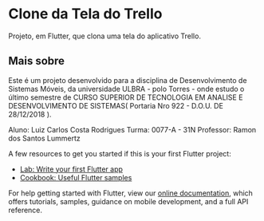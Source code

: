 # Clone da Tela do Trello

Projeto, em Flutter, que clona uma tela do aplicativo Trello.

## Mais sobre

Este é um projeto desenvolvido para a disciplina de Desenvolvimento de Sistemas Móveis, da universidade ULBRA - polo Torres - onde estudo o último semestre de CURSO SUPERIOR DE TECNOLOGIA EM ANALISE E DESENVOLVIMENTO DE SISTEMAS( Portaria Nro 922 - D.O.U. DE 28/12/2018 ).

Aluno: Luiz Carlos Costa Rodrigues
Turma: 0077-A - 31N
Professor: Ramon dos Santos Lummertz


A few resources to get you started if this is your first Flutter project:

- [Lab: Write your first Flutter app](https://flutter.dev/docs/get-started/codelab)
- [Cookbook: Useful Flutter samples](https://flutter.dev/docs/cookbook)

For help getting started with Flutter, view our
[online documentation](https://flutter.dev/docs), which offers tutorials,
samples, guidance on mobile development, and a full API reference.
